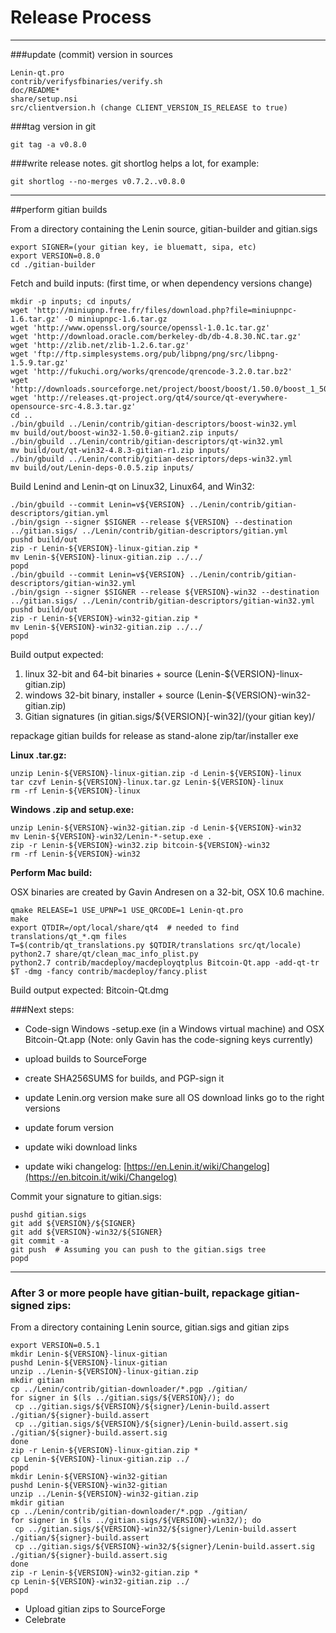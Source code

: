 Release Process
====================

* * *

###update (commit) version in sources


	Lenin-qt.pro
	contrib/verifysfbinaries/verify.sh
	doc/README*
	share/setup.nsi
	src/clientversion.h (change CLIENT_VERSION_IS_RELEASE to true)

###tag version in git

	git tag -a v0.8.0

###write release notes. git shortlog helps a lot, for example:

	git shortlog --no-merges v0.7.2..v0.8.0

* * *

##perform gitian builds

 From a directory containing the Lenin source, gitian-builder and gitian.sigs
  
	export SIGNER=(your gitian key, ie bluematt, sipa, etc)
	export VERSION=0.8.0
	cd ./gitian-builder

 Fetch and build inputs: (first time, or when dependency versions change)

	mkdir -p inputs; cd inputs/
	wget 'http://miniupnp.free.fr/files/download.php?file=miniupnpc-1.6.tar.gz' -O miniupnpc-1.6.tar.gz
	wget 'http://www.openssl.org/source/openssl-1.0.1c.tar.gz'
	wget 'http://download.oracle.com/berkeley-db/db-4.8.30.NC.tar.gz'
	wget 'http://zlib.net/zlib-1.2.6.tar.gz'
	wget 'ftp://ftp.simplesystems.org/pub/libpng/png/src/libpng-1.5.9.tar.gz'
	wget 'http://fukuchi.org/works/qrencode/qrencode-3.2.0.tar.bz2'
	wget 'http://downloads.sourceforge.net/project/boost/boost/1.50.0/boost_1_50_0.tar.bz2'
	wget 'http://releases.qt-project.org/qt4/source/qt-everywhere-opensource-src-4.8.3.tar.gz'
	cd ..
	./bin/gbuild ../Lenin/contrib/gitian-descriptors/boost-win32.yml
	mv build/out/boost-win32-1.50.0-gitian2.zip inputs/
	./bin/gbuild ../Lenin/contrib/gitian-descriptors/qt-win32.yml
	mv build/out/qt-win32-4.8.3-gitian-r1.zip inputs/
	./bin/gbuild ../Lenin/contrib/gitian-descriptors/deps-win32.yml
	mv build/out/Lenin-deps-0.0.5.zip inputs/

 Build Lenind and Lenin-qt on Linux32, Linux64, and Win32:
  
	./bin/gbuild --commit Lenin=v${VERSION} ../Lenin/contrib/gitian-descriptors/gitian.yml
	./bin/gsign --signer $SIGNER --release ${VERSION} --destination ../gitian.sigs/ ../Lenin/contrib/gitian-descriptors/gitian.yml
	pushd build/out
	zip -r Lenin-${VERSION}-linux-gitian.zip *
	mv Lenin-${VERSION}-linux-gitian.zip ../../
	popd
	./bin/gbuild --commit Lenin=v${VERSION} ../Lenin/contrib/gitian-descriptors/gitian-win32.yml
	./bin/gsign --signer $SIGNER --release ${VERSION}-win32 --destination ../gitian.sigs/ ../Lenin/contrib/gitian-descriptors/gitian-win32.yml
	pushd build/out
	zip -r Lenin-${VERSION}-win32-gitian.zip *
	mv Lenin-${VERSION}-win32-gitian.zip ../../
	popd

  Build output expected:

  1. linux 32-bit and 64-bit binaries + source (Lenin-${VERSION}-linux-gitian.zip)
  2. windows 32-bit binary, installer + source (Lenin-${VERSION}-win32-gitian.zip)
  3. Gitian signatures (in gitian.sigs/${VERSION}[-win32]/(your gitian key)/

repackage gitian builds for release as stand-alone zip/tar/installer exe

**Linux .tar.gz:**

	unzip Lenin-${VERSION}-linux-gitian.zip -d Lenin-${VERSION}-linux
	tar czvf Lenin-${VERSION}-linux.tar.gz Lenin-${VERSION}-linux
	rm -rf Lenin-${VERSION}-linux

**Windows .zip and setup.exe:**

	unzip Lenin-${VERSION}-win32-gitian.zip -d Lenin-${VERSION}-win32
	mv Lenin-${VERSION}-win32/Lenin-*-setup.exe .
	zip -r Lenin-${VERSION}-win32.zip bitcoin-${VERSION}-win32
	rm -rf Lenin-${VERSION}-win32

**Perform Mac build:**

  OSX binaries are created by Gavin Andresen on a 32-bit, OSX 10.6 machine.

	qmake RELEASE=1 USE_UPNP=1 USE_QRCODE=1 Lenin-qt.pro
	make
	export QTDIR=/opt/local/share/qt4  # needed to find translations/qt_*.qm files
	T=$(contrib/qt_translations.py $QTDIR/translations src/qt/locale)
	python2.7 share/qt/clean_mac_info_plist.py
	python2.7 contrib/macdeploy/macdeployqtplus Bitcoin-Qt.app -add-qt-tr $T -dmg -fancy contrib/macdeploy/fancy.plist

 Build output expected: Bitcoin-Qt.dmg

###Next steps:

* Code-sign Windows -setup.exe (in a Windows virtual machine) and
  OSX Bitcoin-Qt.app (Note: only Gavin has the code-signing keys currently)

* upload builds to SourceForge

* create SHA256SUMS for builds, and PGP-sign it

* update Lenin.org version
  make sure all OS download links go to the right versions

* update forum version

* update wiki download links

* update wiki changelog: [https://en.Lenin.it/wiki/Changelog](https://en.bitcoin.it/wiki/Changelog)

Commit your signature to gitian.sigs:

	pushd gitian.sigs
	git add ${VERSION}/${SIGNER}
	git add ${VERSION}-win32/${SIGNER}
	git commit -a
	git push  # Assuming you can push to the gitian.sigs tree
	popd

-------------------------------------------------------------------------

### After 3 or more people have gitian-built, repackage gitian-signed zips:

From a directory containing Lenin source, gitian.sigs and gitian zips

	export VERSION=0.5.1
	mkdir Lenin-${VERSION}-linux-gitian
	pushd Lenin-${VERSION}-linux-gitian
	unzip ../Lenin-${VERSION}-linux-gitian.zip
	mkdir gitian
	cp ../Lenin/contrib/gitian-downloader/*.pgp ./gitian/
	for signer in $(ls ../gitian.sigs/${VERSION}/); do
	 cp ../gitian.sigs/${VERSION}/${signer}/Lenin-build.assert ./gitian/${signer}-build.assert
	 cp ../gitian.sigs/${VERSION}/${signer}/Lenin-build.assert.sig ./gitian/${signer}-build.assert.sig
	done
	zip -r Lenin-${VERSION}-linux-gitian.zip *
	cp Lenin-${VERSION}-linux-gitian.zip ../
	popd
	mkdir Lenin-${VERSION}-win32-gitian
	pushd Lenin-${VERSION}-win32-gitian
	unzip ../Lenin-${VERSION}-win32-gitian.zip
	mkdir gitian
	cp ../Lenin/contrib/gitian-downloader/*.pgp ./gitian/
	for signer in $(ls ../gitian.sigs/${VERSION}-win32/); do
	 cp ../gitian.sigs/${VERSION}-win32/${signer}/Lenin-build.assert ./gitian/${signer}-build.assert
	 cp ../gitian.sigs/${VERSION}-win32/${signer}/Lenin-build.assert.sig ./gitian/${signer}-build.assert.sig
	done
	zip -r Lenin-${VERSION}-win32-gitian.zip *
	cp Lenin-${VERSION}-win32-gitian.zip ../
	popd

- Upload gitian zips to SourceForge
- Celebrate 
